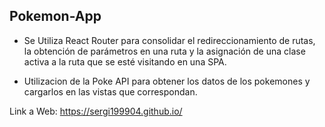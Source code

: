## Pokemon-App 

- Se Utiliza React Router para consolidar el redireccionamiento de rutas, la obtención de parámetros en una ruta y la asignación de una clase activa a la ruta que se esté visitando en una SPA.

- Utilizacion de la Poke API para obtener los datos de los pokemones y cargarlos en las vistas que correspondan.

Link a Web: https://sergi199904.github.io/

